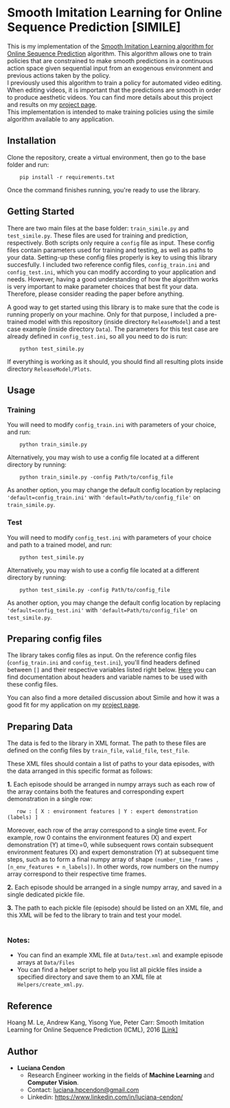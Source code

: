 # Smooth Imitation Learning for Online Sequence Prediction [SIMILE]

This is my implementation of the [Smooth Imitation Learning algorithm for Online Sequence Prediction](https://arxiv.org/abs/1606.00968) algorithm. This algorithm allows one to train policies that are constrained to make smooth predictions in a continuous action space given sequential input from an exogenous environment and previous actions taken by the policy. <br>
I previously used this algorithm to train a policy for automated video editing. When editing videos, it is important that the predictions are smooth in order to produce aesthetic videos. You can find more details about this project and results on my [project page](https://sites.google.com/view/smooth-imitation-learning/). <br>
This implementation is intended to make training policies using the simile algorithm available to any application.

## Installation
Clone the repository, create a virtual environment, then go to the base folder and run:
```
    pip install -r requirements.txt
```
Once the command finishes running, you're ready to use the library.

## Getting Started
There are two main files at the base folder: `train_simile.py` and `test_simile.py`. These files are used for training and prediction, respectively. Both scripts only require a `config` file as input. These config files contain parameters used for training and testing, as well as paths to your data. Setting-up these config files properly is key to using this library succesfully. I included two reference config files, `config_train.ini` and `config_test.ini`, which you can modify according to your application and needs. However, having a good understanding of how the algorithm works is very important to make parameter choices that best fit your data. Therefore, please consider reading the paper before anything. 

A good way to get started using this library is to make sure that the code is running properly on your machine. Only for that purpose, I included a pre-trained model with this repository (inside directory `ReleaseModel`) and a test case example (inside directory `Data`). The parameters for this test case are already defined in `config_test.ini`, so all you need to do is run:
```
    python test_simile.py
```  
If everything is working as it should, you should find all resulting plots inside directory `ReleaseModel/Plots`. 

## Usage
### Training
You will need to modify `config_train.ini` with parameters of your choice, and run:
```
    python train_simile.py
```    

Alternatively, you may wish to use a config file located at a different directory by running: 
```
    python train_simile.py -config Path/to/config_file
```

As another option, you may change the default config location by replacing `'default=config_train.ini'` with `'default=Path/to/config_file'` on `train_simile.py`.

### Test
You will need to modify `config_test.ini` with parameters of your choice and path to a trained model, and run:
```
    python test_simile.py
```    

Alternatively, you may wish to use a config file located at a different directory by running: 
```
    python test_simile.py -config Path/to/config_file
```

As another option, you may change the default config location by replacing `'default=config_test.ini'` with `'default=Path/to/config_file'` on `test_simile.py`.

## Preparing config files

The library takes config files as input. On the reference config files (`config_train.ini` and `config_test.ini`), you'll find headers defined between `[]` and their respective variables listed right below. [Here](https://github.com/lucianacendon/simile/blob/master/Reference.md) you can find documentation about headers and variable names to be used with these config files. 

You can also find a more detailed discussion about Simile and how it was a good fit for my application on my [project page](https://sites.google.com/view/smooth-imitation-learning/). <br>


## Preparing Data 
The data is fed to the library in XML format. The path to these files are defined on the config files by `train_file`, `valid_file`, `test_file`. 

These XML files should contain a list of paths to your data episodes, with the data arranged in this specific format as follows:

<b>1.</b> Each episode should be arranged in numpy arrays such as each row of the array contains both the features and corresponding expert demonstration in a single row: 
```
   row : [ X : environment features | Y : expert demonstration (labels) ]
```
Moreover, each row of the array correspond to a single time event. For example, row 0 contains the environment features (X) and expert demonstration (Y) at time=0, while subsequent rows contain subsequent environment features (X) and expert demonstration (Y) at subsequent time steps, such as to form a final numpy array of shape `(number_time_frames , [n_env_features + n_labels])`. In other words, row numbers on the numpy array correspond to their respective time frames. <br>

<b>2.</b> Each episode should be arranged in a single numpy array, and saved in a single dedicated pickle file.  <br>

<b>3.</b> The path to each pickle file (episode) should be listed on an XML file, and this XML will be fed to the library to train and test your model.  <br> <br>


### Notes:
   * You can find an example XML file at `Data/test.xml` and example episode arrays at `Data/Files`
   * You can find a helper script to help you list all pickle files inside a specified directory and save them to an XML file at `Helpers/create_xml.py`. 
    
## Reference
   Hoang M. Le, Andrew Kang, Yisong Yue, Peter Carr: Smooth Imitation Learning for Online Sequence Prediction (ICML), 2016 [[Link]](https://arxiv.org/abs/1606.00968)

## Author
* <b>Luciana Cendon</b>
    - Research Engineer working in the fields of <b>Machine Learning</b> and <b>Computer Vision</b>. 
    - Contact: luciana.hpcendon@gmail.com
    - Linkedin:  https://www.linkedin.com/in/luciana-cendon/
